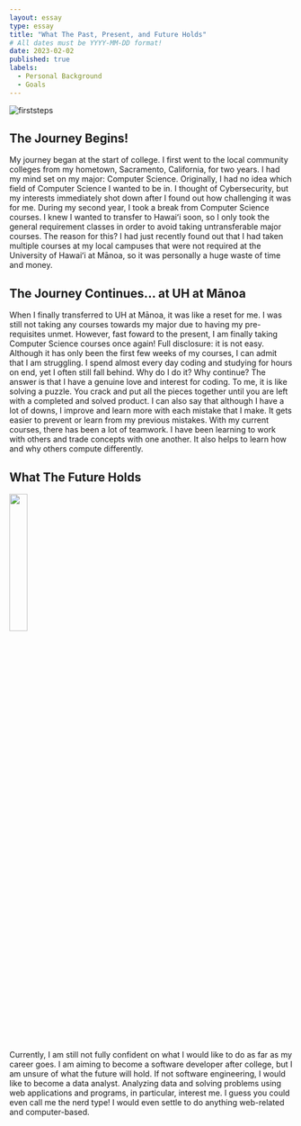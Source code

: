 ```yaml
---
layout: essay
type: essay
title: "What The Past, Present, and Future Holds"
# All dates must be YYYY-MM-DD format!
date: 2023-02-02
published: true
labels:
  - Personal Background
  - Goals
---
```


![firststeps](https://user-images.githubusercontent.com/122927921/216571989-7514e90b-3c40-4b66-92cf-d86967cb5c9f.png)


## The Journey Begins!

My journey began at the start of college. I first went to the local community colleges from my hometown, Sacramento, California, for two years. I had my mind set on my major: Computer Science. Originally, I had no idea which field of Computer Science I wanted to be in. I thought of Cybersecurity, but my interests immediately shot down after I found out how challenging it was for me. During my second year, I took a break from Computer Science courses. I knew I wanted to transfer to Hawaiʻi soon, so I only took the general requirement classes in order to avoid taking untransferable major courses. The reason for this? I had just recently found out that I had taken multiple courses at my local campuses that were not required at the University of Hawaiʻi at Mānoa, so it was personally a huge waste of time and money.

## The Journey Continues... at UH at Mānoa

When I finally transferred to UH at Mānoa, it was like a reset for me. I was still not taking any courses towards my major due to having my pre-requisites unmet. However, fast foward to the present, I am finally taking Computer Science courses once again! Full disclosure: it is not easy. Although it has only been the first few weeks of my courses, I can admit that I am struggling. I spend almost every day coding and studying for hours on end, yet I often still fall behind. Why do I do it? Why continue? The answer is that I have a genuine love and interest for coding. To me, it is like solving a puzzle. You crack and put all the pieces together until you are left with a completed and solved product. I can also say that although I have a lot of downs, I improve and learn more with each mistake that I make. It gets easier to prevent or learn from my previous mistakes. With my current courses, there has been a lot of teamwork. I have been learning to work with others and trade concepts with one another. It also helps to learn how and why others compute differently.

## What The Future Holds

<img src="https://user-images.githubusercontent.com/122927921/216579779-dcddab4f-1382-4f0c-a85f-7bd9a182b241.jpeg" width="25%" height="25%">

Currently, I am still not fully confident on what I would like to do as far as my career goes. I am aiming to become a software developer after college, but I am unsure of what the future will hold. If not software engineering, I would like to become a data analyst. Analyzing data and solving problems using web applications and programs, in particular, interest me. I guess you could even call me the nerd type! I would even settle to do anything web-related and computer-based. 

